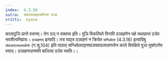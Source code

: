 ```yaml
---
index:  4.3.50
sutra:  संवत्सराग्रहायणीभ्यां ठञ्च
vritti:  nyasa
---
```


कालाट्ठञि प्राप्ते वचनम्। तेन ठञ् न वक्तव्य इति। वुञि विकल्पिते विनापि ठञ्ग्रहणेन पक्षे यथाप्राप्तं ठञेव भवतीत्यभिप्रायः। `ठञ्ग्रहणम्` इत्यादि। तत्र यद्यत्र ठञ्ग्रहणं न क्रियेत `सन्धिवेला` (4.3.16) इत्यादिषु `संवत्सरात्फलपर्वणोः` (ग.सू.104) इति पाठात् सन्धिवेलाद्यणष्ठञपवादत्वादणत्वेन काले विवक्षिते वुञा मुक्तेऽणेव स्यात्। ठञ्ग्रहणादणमपि बाधित्वा ठञेव भवति।।

